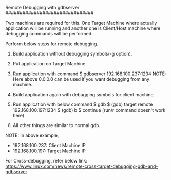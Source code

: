 Remote Debugging with gdbserver 
###############################

Two machines are required for this. One Target Machine where actually application will be running and another one is Client/Host machine where debugging commands will be performed.

Perform below steps for remote debugging.
1. Build application without debugging symbols(-g option).
2. Put application on Target Machine.
3. Run application with command 
   $ gdbserver 192.168.100.237:1234 <app name> <arguments if required>
   NOTE: Here above 0.0.0.0 can be used if you want debugging from any machine.

4. Build application again with debugging symbols for client machine.
5. Run application with below command
   $ gdb <app name>
   $ (gdb) target remote 192.168.100.197:1234
   $ (gdb) b <function name>
   $ continue (run/r command doesn't work here)

6. All other things are similar to normal gdb.

NOTE:
In above example,
* 192.168.100.237: Client Machine IP
* 192.168.100.197: Target Machine IP

For Cross-debugging, refer below link:
https://www.linux.com/news/remote-cross-target-debugging-gdb-and-gdbserver
